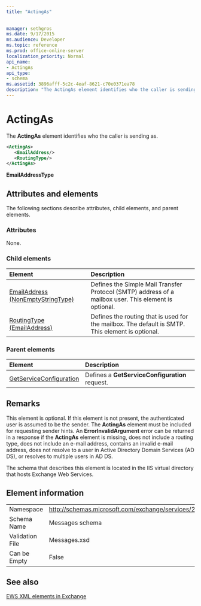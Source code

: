 ```yaml
---
title: "ActingAs"
 
 
manager: sethgros
ms.date: 9/17/2015
ms.audience: Developer
ms.topic: reference
ms.prod: office-online-server
localization_priority: Normal
api_name:
- ActingAs
api_type:
- schema
ms.assetid: 3896afff-5c2c-4eaf-8621-c70e0371ea78
description: "The ActingAs element identifies who the caller is sending as."
---
```


# ActingAs

The **ActingAs** element identifies who the caller is sending as. 
  
```xml
<ActingAs>
   <EmailAddress/>
   <RoutingType/>
</ActingAs>
```

 **EmailAddressType**
## Attributes and elements

The following sections describe attributes, child elements, and parent elements.
  
### Attributes

None.
  
### Child elements

|**Element**|**Description**|
|:-----|:-----|
|[EmailAddress (NonEmptyStringType)](emailaddress-nonemptystringtype.md) <br/> |Defines the Simple Mail Transfer Protocol (SMTP) address of a mailbox user. This element is optional.  <br/> |
|[RoutingType (EmailAddress)](routingtype-emailaddress.md) <br/> |Defines the routing that is used for the mailbox. The default is SMTP. This element is optional.  <br/> |
   
### Parent elements

|**Element**|**Description**|
|:-----|:-----|
|[GetServiceConfiguration](getserviceconfiguration.md) <br/> |Defines a **GetServiceConfiguration** request.  <br/> |
   
## Remarks

This element is optional. If this element is not present, the authenticated user is assumed to be the sender. The **ActingAs** element must be included for requesting sender hints. An **ErrorInvalidArgument** error can be returned in a response if the **ActingAs** element is missing, does not include a routing type, does not include an e-mail address, contains an invalid e-mail address, does not resolve to a user in Active Directory Domain Services (AD DS), or resolves to multiple users in AD DS. 
  
The schema that describes this element is located in the IIS virtual directory that hosts Exchange Web Services.
  
## Element information

|||
|:-----|:-----|
|Namespace  <br/> |http://schemas.microsoft.com/exchange/services/2006/messages  <br/> |
|Schema Name  <br/> |Messages schema  <br/> |
|Validation File  <br/> |Messages.xsd  <br/> |
|Can be Empty  <br/> |False  <br/> |
   
## See also



[EWS XML elements in Exchange](ews-xml-elements-in-exchange.md)


